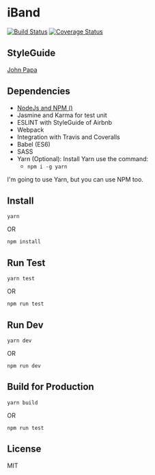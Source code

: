 iBand
=====

[![Build Status](https://travis-ci.org/brunoosilva/job-frontend-developer.svg)](https://travis-ci.org/brunoosilva/job-frontend-developer) [![Coverage Status](https://coveralls.io/repos/github/brunoosilva/job-frontend-developer/badge.svg?branch=master)](https://coveralls.io/github/brunoosilva/job-frontend-developer?branch=master)

## StyleGuide
[John Papa](https://github.com/johnpapa/angular-styleguide/blob/master/a1/README.md)

## Dependencies

- [NodeJs and NPM ()](https://nodejs.org/en/download/)    
- Jasmine and Karma for test unit
- ESLINT with StyleGuide of Airbnb
- Webpack
- Integration with Travis and Coveralls
- Babel (ES6)
- SASS
- Yarn (Optional): Install Yarn use the command: 
    - ```npm i -g yarn```
    
    
I'm going to use Yarn, but you can use NPM too.

## Install

```
yarn
```

OR 

```
npm install
```

## Run Test

```
yarn test
```

OR 

```
npm run test
```

## Run Dev

```
yarn dev
```
OR 

```
npm run dev
```

## Build for Production

```
yarn build
```

OR 

```
npm run test
```

## License

MIT

